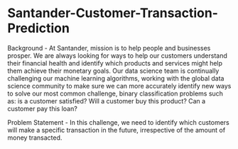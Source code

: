 # Santander-Customer-Transaction-Prediction
Background - At Santander, mission is to help people and businesses prosper. We are always looking for ways to help our customers understand their financial health and identify which products and services might help them achieve their monetary goals. Our data science team is continually challenging our machine learning algorithms, working with the global data science community to make sure we can more accurately identify new ways to solve our most common challenge, binary classification problems such as: is a customer satisfied? Will a customer buy this product? Can a customer pay this loan? 


Problem Statement - In this challenge, we need to identify which customers will make a specific transaction in the future, irrespective of the amount of money transacted.

